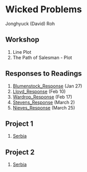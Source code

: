 # Wicked Problems

Jonghyuck (David) Roh 

## Workshop 

1. Line Plot
2. The Path of Salesman - Plot

## Responses to Readings 

1. [Blumenstock_Response](https://github.com/jroh01/wickedproblems/blob/master/blumenstock.md) (Jan 27)
2. [Lloyd_Response](https://github.com/jroh01/wickedproblems/blob/master/LloydResponse.md) (Feb 10)
3. [Wardrop_Response](https://github.com/jroh01/wickedproblems/blob/master/WardropResponse.md) (Feb 17)
4. [Stevens_Response](https://github.com/jroh01/Wicked_Problems/blob/master/stevens.md) (March 2)
5. [Nieves_Response](https://github.com/jroh01/WickedProblems/blob/master/NievesResponse.md) (March 25)

## Project 1 

1. [Serbia](https://jroh01.github.io/WickedProblems/project1) 

## Project 2 

1. [Serbia](https://jroh01.github.io/WickedProblems/project2)

